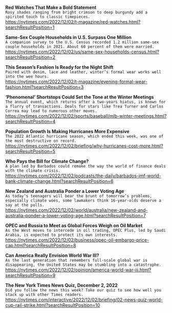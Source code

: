 **Red Watches That Make a Bold Statement**\
`Rosy shades ranging from bright crimson to deep burgundy add a spirited touch to classic timepieces.`\
https://nytimes.com/2022/12/02/t-magazine/red-watches.html?searchResultPosition=1

**Same-Sex Couple Households in U.S. Surpass One Million**\
`A companion survey to the U.S. Census recorded 1.2 million same-sex couple households in 2021. About 60 percent of them were married.`\
https://nytimes.com/2022/12/02/us/same-sex-households-census.html?searchResultPosition=2

**This Season’s Fashion Is Ready for the Night Shift**\
`Paired with denim, lace and leather, winter’s formal wear works well into the wee hours.`\
https://nytimes.com/2022/12/02/t-magazine/evening-formal-wear-fashion.html?searchResultPosition=3

**‘Phenomenal’ Shortstops Could Set the Tone at the Winter Meetings**\
`The annual event, which returns after a two-years hiatus, is known for a flurry of transactions. Deals for stars like Trea Turner and Carlos Correa may lead to numerous other moves.`\
https://nytimes.com/2022/12/02/sports/baseball/mlb-winter-meetings.html?searchResultPosition=4

**Population Growth Is Making Hurricanes More Expensive**\
`The 2022 Atlantic hurricane season, which ended this week, was one of the most destructive on record.`\
https://nytimes.com/2022/12/02/briefing/why-hurricanes-cost-more.html?searchResultPosition=5

**Who Pays the Bill for Climate Change?**\
`A plan led by Barbados could remake the way the world of finance deals with the climate crisis.`\
https://nytimes.com/2022/12/02/podcasts/the-daily/barbados-imf-world-bank-climate-change.html?searchResultPosition=6

**New Zealand and Australia Ponder a Lower Voting Age**\
`As today’s teenagers will bear the brunt of tomorrow’s problems, especially climate woes, some lawmakers think 16-year-olds deserve a say at the polls.`\
https://nytimes.com/2022/12/02/world/australia/new-zealand-and-australia-ponder-a-lower-voting-age.html?searchResultPosition=7

**OPEC and Russia to Meet as Global Forces Weigh on Oil Market**\
`As the West moves to intercede in oil trading, OPEC Plus, led by Saudi Arabia, is expected to protect its own interests.`\
https://nytimes.com/2022/12/02/business/opec-oil-embargo-price-cap.html?searchResultPosition=8

**Can America Really Envision World War III?**\
`As the last generation that remembers full-scale global war is disappearing, the United States may be stumbling into a catastrophe.`\
https://nytimes.com/2022/12/02/opinion/america-world-war-iii.html?searchResultPosition=9

**The New York Times News Quiz, December 2, 2022**\
`Did you follow the news this week? Take our quiz to see how well you stack up with other Times readers.`\
https://nytimes.com/interactive/2022/12/02/briefing/02-news-quiz-world-cup-rail-strike.html?searchResultPosition=10

